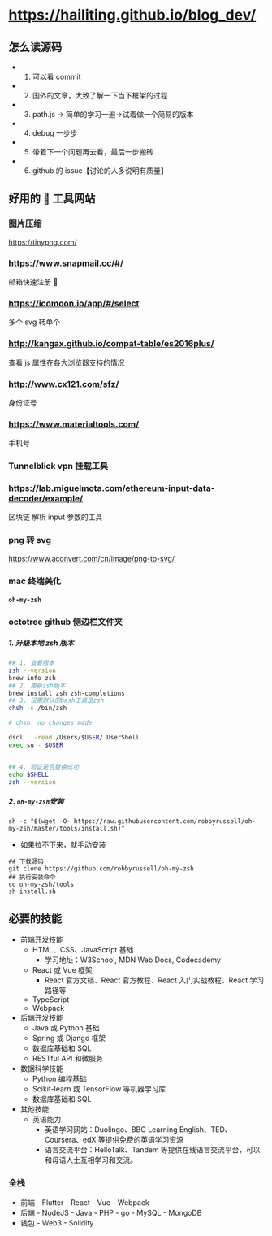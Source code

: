 # https://hailiting.github.io/blog_dev/

## 怎么读源码

- 1. 可以看 commit
- 2. 国外的文章，大致了解一下当下框架的过程
- 3. path.js -> 简单的学习一遍->试着做一个简易的版本
- 4. debug 一步步
- 5. 带着下一个问题再去看，最后一步搬砖
- 6. github 的 issue【讨论的人多说明有质量】

## 好用的  工具网站

### 图片压缩

https://tinypng.com/

### https://www.snapmail.cc/#/

邮箱快速注册 

### https://icomoon.io/app/#/select

多个 svg 转单个

### http://kangax.github.io/compat-table/es2016plus/

查看 js 属性在各大浏览器支持的情况

### http://www.cx121.com/sfz/

身份证号

### https://www.materialtools.com/

手机号

### Tunnelblick vpn 挂载工具

### https://lab.miguelmota.com/ethereum-input-data-decoder/example/

区块链 解析 input 参数的工具

### png 转 svg

https://www.aconvert.com/cn/image/png-to-svg/

### mac 终端美化

#### `oh-my-zsh`

### octotree github 侧边栏文件夹

##### 1. 升级本地 zsh 版本

```bash
## 1. 查看版本
zsh --version
brew info zsh
## 2. 更新zsh版本
brew install zsh zsh-completions
## 3. 设置默认的bash工具是zsh
chsh -s /bin/zsh

# chsh: no changes made

dscl . -read /Users/$USER/ UserShell
exec su - $USER


## 4. 验证是否替换成功
echo $SHELL
zsh --version
```

##### 2. `oh-my-zsh`安装

```
sh -c "$(wget -O- https://raw.githubusercontent.com/robbyrussell/oh-my-zsh/master/tools/install.sh)"
```

- 如果拉不下来，就手动安装

```
## 下载源码
git clone https://github.com/robbyrussell/oh-my-zsh
## 执行安装命令
cd oh-my-zsh/tools
sh install.sh
```

## 必要的技能

- 前端开发技能
  - HTML、CSS、JavaScript 基础
    - 学习地址：W3School, MDN Web Docs, Codecademy
  - React 或 Vue 框架
    - React 官方文档、React 官方教程、React 入门实战教程、React 学习路径等
  - TypeScript
  - Webpack
- 后端开发技能
  - Java 或 Python 基础
  - Spring 或 Django 框架
  - 数据库基础和 SQL
  - RESTful API 和微服务
- 数据科学技能
  - Python 编程基础
  - Scikit-learn 或 TensorFlow 等机器学习库
  - 数据库基础和 SQL
- 其他技能
  - 英语能力
    - 英语学习网站：Duolingo、BBC Learning English、TED、Coursera、edX 等提供免费的英语学习资源
    - 语言交流平台：HelloTalk、Tandem 等提供在线语言交流平台，可以和母语人士互相学习和交流。

### 全栈

- 前端 - Flutter - React - Vue - Webpack
- 后端 - NodeJS - Java - PHP - go - MySQL - MongoDB
- 钱包 - Web3 - Solidity
